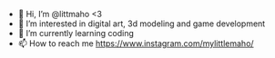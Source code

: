 - 👋 Hi, I’m @littmaho <3
- 👀 I’m interested in digital art, 3d modeling and game development
- 🌱 I’m currently learning coding
- 📫 How to reach me https://www.instagram.com/mylittlemaho/
